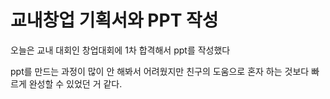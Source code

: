 # 교내창업 기획서와 PPT 작성

오늘은 교내 대회인 창업대회에 1차 합격해서 ppt를 작성했다

ppt를 만드는 과정이 많이 안 해봐서 어려웠지만 친구의 도움으로 혼자 하는 것보다 빠르게 완성할 수 있었던 거 같다.

